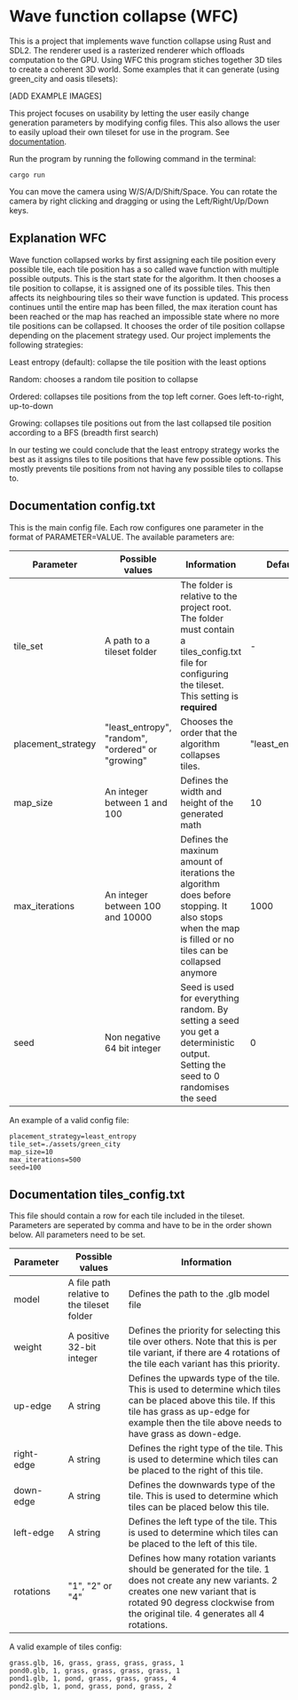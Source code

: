 # Wave function collapse (WFC)
This is a project that implements wave function collapse using Rust and SDL2. The renderer used is a rasterized renderer which offloads computation to the GPU. Using WFC this program stiches together 3D tiles to create a coherent 3D world. Some examples that it can generate (using green_city and oasis tilesets):

[ADD EXAMPLE IMAGES]

This project focuses on usability by letting the user easily change generation parameters by modifying config files. This also allows the user to easily upload their own tileset for use in the program. See [documentation](#documentation-configtxt).

Run the program by running the following command in the terminal:

```
cargo run
```

You can move the camera using W/S/A/D/Shift/Space. You can rotate the camera by right clicking and dragging or using the Left/Right/Up/Down keys.

## Explanation WFC
Wave function collapsed works by first assigning each tile position every possible tile, each tile position has a so called wave function with multiple possible outputs. This is the start state for the algorithm. It then chooses a tile position to collapse, it is assigned one of its possible tiles. This then affects its neighbouring tiles so their wave function is updated. This process continues until the entire map has been filled, the max iteration count has been reached or the map has reached an impossible state where no more tile positions can be collapsed. It chooses the order of tile position collapse depending on the placement strategy used. Our project implements the following strategies:

Least entropy (default): collapse the tile position with the least options

Random: chooses a random tile position to collapse

Ordered: collapses tile positions from the top left corner. Goes left-to-right, up-to-down

Growing: collapses tile positions out from the last collapsed tile position according to a BFS (breadth first search)

In our testing we could conclude that the least entropy strategy works the best as it assigns tiles to tile positions that have few possible options. This mostly prevents tile positions from not having any possible tiles to collapse to.

## Documentation config.txt

This is the main config file. Each row configures one parameter in the format of PARAMETER=VALUE. The available parameters are:

|Parameter  |Possible values|Information|Default|
|-----------|---------------|-----------|--|
|tile_set   |A path to a tileset folder |The folder is relative to the project root. The folder must contain a tiles_config.txt file for configuring the tileset. This setting is **required**|-|
|placement_strategy|"least_entropy", "random", "ordered" or "growing"| Chooses the order that the algorithm collapses tiles.| "least_entropy"|
|map_size|An integer between 1 and 100|Defines the width and height of the generated math|10|
|max_iterations|An integer between 100 and 10000|Defines the maxinum amount of iterations the algorithm does before stopping. It also stops when the map is filled or no tiles can be collapsed anymore|1000|
|seed|Non negative 64 bit integer|Seed is used for everything random. By setting a seed you get a deterministic output. Setting the seed to 0 randomises the seed|0|

An example of a valid config file:
```
placement_strategy=least_entropy
tile_set=./assets/green_city
map_size=10
max_iterations=500
seed=100
```

## Documentation tiles_config.txt

This file should contain a row for each tile included in the tileset. Parameters are seperated by comma and have to be in the order shown below. All parameters need to be set.

|Parameter  |Possible values|Information|
|-----------|---------------|-----------|
|model|A file path relative to the tileset folder|Defines the path to the .glb model file|
|weight|A positive 32-bit integer|Defines the priority for selecting this tile over others. Note that this is per tile variant, if there are 4 rotations of the tile each variant has this priority.|
|up-edge|A string|Defines the upwards type of the tile. This is used to determine which tiles can be placed above this tile. If this tile has grass as up-edge for example then the tile above needs to have grass as down-edge.|
|right-edge|A string|Defines the right type of the tile. This is used to determine which tiles can be placed to the right of this tile.|
|down-edge|A string|Defines the downwards type of the tile. This is used to determine which tiles can be placed below this tile.|
|left-edge|A string|Defines the left type of the tile. This is used to determine which tiles can be placed to the left of this tile.|
|rotations|"1", "2" or "4"|Defines how many rotation variants should be generated for the tile. 1 does not create any new variants. 2 creates one new variant that is rotated 90 degress clockwise from the original tile. 4 generates all 4 rotations.

A valid example of tiles config:
```
grass.glb, 16, grass, grass, grass, grass, 1
pond0.glb, 1, grass, grass, grass, grass, 1
pond1.glb, 1, pond, grass, grass, grass, 4
pond2.glb, 1, pond, grass, pond, grass, 2
```